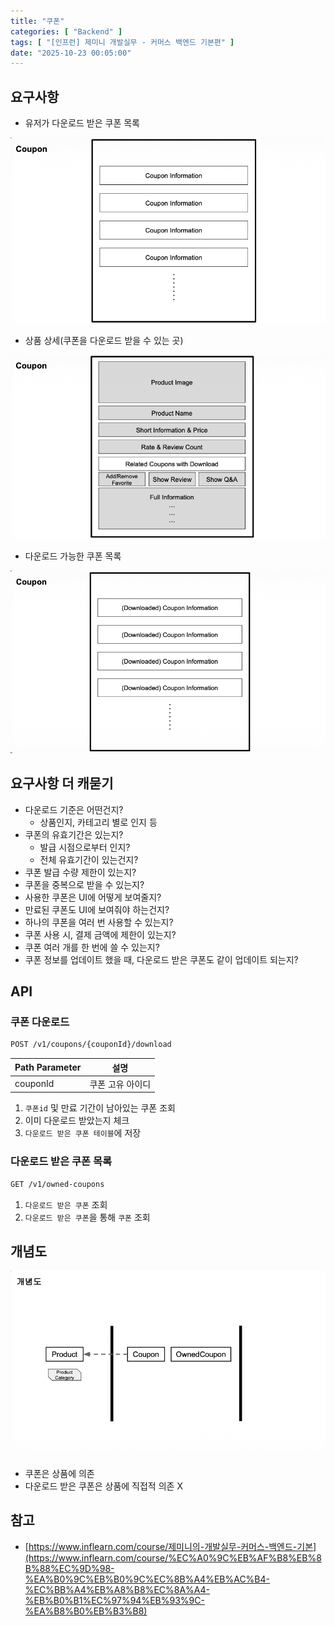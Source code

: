 ```yaml
---
title: "쿠폰"
categories: [ "Backend" ]
tags: [ "[인프런] 제미니 개발실무 - 커머스 백엔드 기본편" ]
date: "2025-10-23 00:05:00"
---
```


## 요구사항

- 유저가 다운로드 받은 쿠폰 목록

![](/assets/img/posts/2025/10/2025-10-23-쿠폰/181904700286083.png)

- 상품 상세(쿠폰을 다운로드 받을 수 있는 곳)

![](/assets/img/posts/2025/10/2025-10-23-쿠폰/181953989949375.png)

- 다운로드 가능한 쿠폰 목록

![](/assets/img/posts/2025/10/2025-10-23-쿠폰/181981268103250.png)

## 요구사항 더 캐묻기

- 다운로드 기준은 어떤건지?
  - 상품인지, 카테고리 별로 인지 등
- 쿠폰의 유효기간은 있는지?
  - 발급 시점으로부터 인지?
  - 전체 유효기간이 있는건지?
- 쿠폰 발급 수량 제한이 있는지?
- 쿠폰을 중복으로 받을 수 있는지?
- 사용한 쿠폰은 UI에 어떻게 보여줄지?
- 만료된 쿠폰도 UI에 보여줘야 하는건지?
- 하나의 쿠폰을 여러 번 사용할 수 있는지?
- 쿠폰 사용 시, 결제 금액에 제한이 있는지?
- 쿠폰 여러 개를 한 번에 쓸 수 있는지?
- 쿠폰 정보를 업데이트 했을 때, 다운로드 받은 쿠폰도 같이 업데이트 되는지?

## API

### 쿠폰 다운로드

```bash
POST /v1/coupons/{couponId}/download
```

| Path Parameter | 설명        |
|----------------|-----------|
| couponId       | 쿠폰 고유 아이디 |

1. `쿠폰id` 및 만료 기간이 남아있는 쿠폰 조회
2. 이미 다운로드 받았는지 체크
3. `다운로드 받은 쿠폰 테이블`에 저장

### 다운로드 받은 쿠폰 목록

```bash
GET /v1/owned-coupons
```

1. `다운로드 받은 쿠폰` 조회
2. `다운로드 받은 쿠폰`을 통해 `쿠폰` 조회

## 개념도

![](/assets/img/posts/2025/10/2025-10-23-쿠폰/182635940559541.png)

- 쿠폰은 상품에 의존
- 다운로드 받은 쿠폰은 상품에 직접적 의존 X

## 참고

- [https://www.inflearn.com/course/제미니의-개발실무-커머스-백엔드-기본](https://www.inflearn.com/course/%EC%A0%9C%EB%AF%B8%EB%8B%88%EC%9D%98-%EA%B0%9C%EB%B0%9C%EC%8B%A4%EB%AC%B4-%EC%BB%A4%EB%A8%B8%EC%8A%A4-%EB%B0%B1%EC%97%94%EB%93%9C-%EA%B8%B0%EB%B3%B8)
